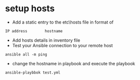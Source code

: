 # setup hosts
- Add a static entry to the etc\hosts file in format of
```
IP address        hostname
```
-  Add hosts details in inventory file
-  Test your Ansible connection to your remote host
```
ansible all -m ping
```
- change the hostname in playbook and execute the playbook
```
ansible-playbbok test.yml 
```